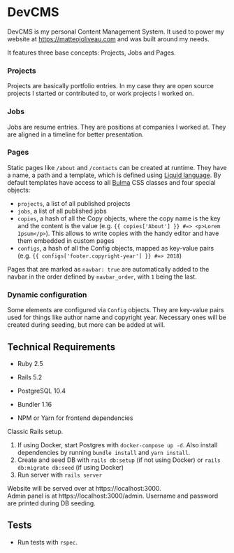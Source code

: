 # DevCMS

DevCMS is my personal Content Management System.
It used to power my website at https://matteojoliveau.com and was
built around my needs.

It features three base concepts: Projects, Jobs and Pages.

### Projects  
Projects are basically portfolio entries. 
In my case they are open source projects I started or contributed
to, or work projects I worked on.

### Jobs
Jobs are resume entries. They are positions at companies I worked at.
They are aligned in a timeline for better presentation.

### Pages
Static pages like `/about` and `/contacts` can be created at runtime.
They have a name, a path and a template, which is defined using [Liquid language](https://shopify.github.io/liquid/).
By default templates have access to all [Bulma](https://bulma.io) CSS classes and four special objects:  
- `projects`, a list of all published projects
- `jobs`, a list of all published jobs
- `copies`, a hash of all the Copy objects, where the copy name is the key and the content is the value
(e.g. `{{ copies['About'] }} #=> <p>Lorem Ipsum</p>`). This allows to write copies with the handy editor and have them
embedded in custom pages
- `configs`, a hash of all the Config objects, mapped as key-value pairs (e.g. `{{ configs['footer.copyright-year'] }} #=> 2018`)

Pages that are marked as `navbar: true` are automatically added to the navbar in the order defined
by `navbar_order`, with `1` being the last.

### Dynamic configuration
Some elements are configured via `Config` objects. They are key-value
pairs used for things like author name and copyright year.
Necessary ones will be created during seeding, but more can be added at will.

## Technical Requirements

* Ruby 2.5

* Rails 5.2

* PostgreSQL 10.4

* Bundler 1.16

* NPM or Yarn for frontend dependencies

Classic Rails setup.

1. If using Docker, start Postgres with `docker-compose up -d`. 
Also install dependencies by running `bundle install` and `yarn install`. 
1. Create and seed DB with `rails db:setup` (if not using Docker) or
`rails db:migrate db:seed` (if using Docker)
2. Run server with `rails server`

Website will be served over at https://localhost:3000.  
Admin panel is at https://localhost:3000/admin. 
Username and password are printed during DB seeding.


## Tests
* Run tests with `rspec`.

